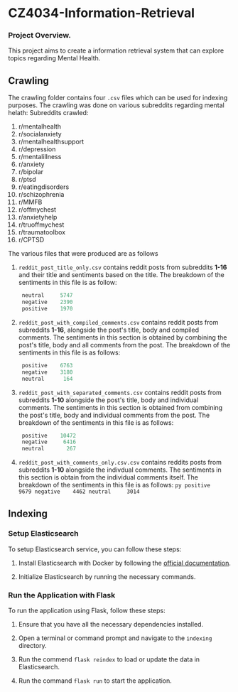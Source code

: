 # CZ4034-Information-Retrieval

### Project Overview.

This project aims to create a information retrieval system that can explore topics regarding Mental Health.

## Crawling

The crawling folder contains four `.csv` files which can be used for indexing purposes.
The crawling was done on various subreddits regarding mental helath:
Subreddits crawled:

1. r/mentalhealth
1. r/socialanxiety
1. r/mentalhealthsupport
1. r/depression
1. r/mentalillness
1. r/anxiety
1. r/bipolar
1. r/ptsd
1. r/eatingdisorders
1. r/schizophrenia
1. r/MMFB
1. r/offmychest
1. r/anxietyhelp
1. r/truoffmychest
1. r/traumatoolbox
1. r/CPTSD

The various files that were produced are as follows

1.  `reddit_post_title_only.csv` contains reddit posts from subreddits <b>1-16</b> and their title and sentiments based on the title.
    The breakdown of the sentiments in this file is as follow:

    ```py
     neutral     5747
     negative    2390
     positive    1970
    ```

1.  `reddit_post_with_compiled_comments.csv` contains reddit posts from subreddits <b>1-16</b>, alongside the post's title, body and compiled comments.
    The sentiments in this section is obtained by combining the post's title, body and all comments from the post.
    The breakdown of the sentiments in this file is as follows:

    ```py
     positive    6763
     negative    3180
     neutral      164
    ```

1.  `reddit_post_with_separated_comments.csv` contains reddit posts from subreddits <b>1-10</b> alongside the post's title, body and individual comments.
    The sentiments in this section is obtained from combining the post's title, body and individual comments from the post.
    The breakdown of the sentiments in this file is as follows:

    ```py
     positive    10472
     negative     6416
     neutral       267
    ```

1.  `reddit_post_with_comments_only.csv.csv` contains reddits posts from subreddits <b>1-10</b> alongside the indivdual comments. The sentiments in this section is obtain from the individual comments itself.
    The breakdown of the sentiments in this file is as follows:
        ```py
        positive    9679
        negative    4462
        neutral     3014
        ```

## Indexing
### Setup Elasticsearch

To setup Elasticsearch service, you can follow these steps:

1. Install Elasticsearch with Docker by following the [official documentation](https://www.elastic.co/guide/en/elasticsearch/reference/8.12/docker.html#_start_a_single_node_cluster).

2. Initialize Elasticsearch by running the necessary commands.

### Run the Application with Flask

To run the application using Flask, follow these steps:

1. Ensure that you have all the necessary dependencies installed.

2. Open a terminal or command prompt and navigate to the `indexing` directory.

3. Run the commend `flask reindex` to load or update the data in Elasticsearch.

4. Run the command `flask run` to start the application.
